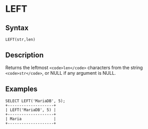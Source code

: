 
# LEFT

## Syntax


```
LEFT(str,len)
```

## Description


Returns the leftmost `<code>len</code>` characters from the string `<code>str</code>`, or NULL if
any argument is NULL.


## Examples


```
SELECT LEFT('MariaDB', 5);
+--------------------+
| LEFT('MariaDB', 5) |
+--------------------+
| Maria              |
+--------------------+
```
